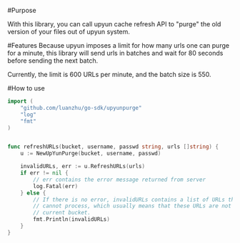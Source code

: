 #Purpose

With this library, you can call upyun cache refresh API to "purge" the old version of your files out of upyun system. 

#Features
Because upyun imposes a limit for how many urls one can purge for a minute, this library will send urls in batches and wait for 80 seconds before sending the next batch.

Currently, the limit is 600 URLs per minute, and the batch size is 550.

#How to use

```go
import (
    "github.com/luanzhu/go-sdk/upyunpurge"
    "log"
    "fmt"
)


func refreshURLs(bucket, username, passwd string, urls []string) {
	u := NewUpYunPurge(bucket, username, passwd)

	invalidURLs, err := u.RefreshURLs(urls)
	if err != nil {
		// err contains the error message returned from server
		log.Fatal(err)
	} else {
		// If there is no error, invalidURLs contains a list of URLs that upyun
		// cannot process, which usually means that these URLs are not in 
        // current bucket.
		fmt.Println(invalidURLs)
	}
}
```



